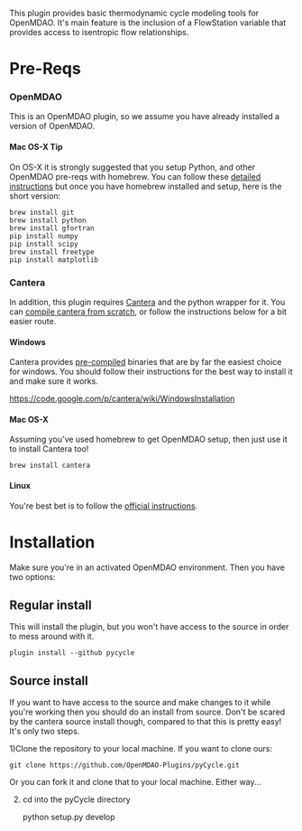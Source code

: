 This plugin provides basic thermodynamic cycle modeling tools for OpenMDAO. It's main feature
is the inclusion of a FlowStation variable that provides access to isentropic flow relationships.

# Pre-Reqs


### OpenMDAO 
This is an OpenMDAO plugin, so we assume you have already installed a version of OpenMDAO. 

#### Mac OS-X Tip
On OS-X it is strongly suggested that you setup Python, and other OpenMDAO pre-reqs with 
homebrew. You can follow these [detailed instructions](http://www.lowindata.com/2013/installing-scientific-python-on-mac-os-x/)
but once you have homebrew installed and setup, here is the short version: 


    brew install git
    brew install python
    brew install gfortran
    pip install numpy
    pip install scipy
    brew install freetype
    pip install matplotlib


### Cantera
In addition, this plugin requires [Cantera](https://code.google.com/p/cantera/) 
and the python wrapper for it. You can [compile cantera from scratch](http://cantera.github.io/docs/sphinx/html/compiling.html), 
or follow the instructions below for a bit easier route. 

#### Windows
Cantera provides [pre-compiled](https://code.google.com/p/cantera/downloads/list) binaries 
that are by far the easiest choice for windows. You should follow their instructions 
for the best way to install it and make sure it works. 

https://code.google.com/p/cantera/wiki/WindowsInstallation

#### Mac OS-X
Assuming you've used homebrew to get OpenMDAO setup, then just use it to install Cantera too! 


    brew install cantera


#### Linux
You're best bet is to follow the [official instructions](http://cantera.github.io/docs/sphinx/html/compiling.html). 


# Installation
Make sure you're in an activated OpenMDAO environment. Then you have two options: 

## Regular install
This will install the plugin, but you won't have access to the source in order to mess around with it. 

    plugin install --github pycycle


## Source install
If you want to have access to the source and make changes to it while you're working then you should do 
an install from source. Don't be scared by the cantera source install though, compared to that this is pretty 
easy! It's only two steps. 

1)Clone the repository to your local machine. If you want to clone ours: 
    
    git clone https://github.com/OpenMDAO-Plugins/pyCycle.git
    

Or you can fork it and clone that to your local machine. Either way... 

2) cd into the pyCycle directory
    
    python setup.py develop
    

